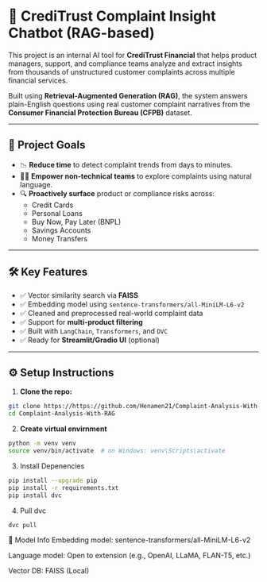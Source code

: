 # 🧠 CrediTrust Complaint Insight Chatbot (RAG-based)

This project is an internal AI tool for **CrediTrust Financial** that helps product managers, support, and compliance teams analyze and extract insights from thousands of unstructured customer complaints across multiple financial services.

Built using **Retrieval-Augmented Generation (RAG)**, the system answers plain-English questions using real customer complaint narratives from the **Consumer Financial Protection Bureau (CFPB)** dataset.

---

## 🚀 Project Goals

- 📉 **Reduce time** to detect complaint trends from days to minutes.
- 🧑‍💼 **Empower non-technical teams** to explore complaints using natural language.
- 🔍 **Proactively surface** product or compliance risks across:
  - Credit Cards  
  - Personal Loans  
  - Buy Now, Pay Later (BNPL)  
  - Savings Accounts  
  - Money Transfers

---

## 🛠️ Key Features

- ✅ Vector similarity search via **FAISS**
- ✅ Embedding model using `sentence-transformers/all-MiniLM-L6-v2`
- ✅ Cleaned and preprocessed real-world complaint data
- ✅ Support for **multi-product filtering**
- ✅ Built with `LangChain`, `Transformers`, and `DVC`
- ✅ Ready for **Streamlit/Gradio UI** (optional)

---
## ⚙️ Setup Instructions

1. **Clone the repo:**

```bash
git clone https://https://github.com/Henamen21/Complaint-Analysis-With-RAG.git
cd Complaint-Analysis-With-RAG
```
2. **Create virtual envirnment**
```bash
python -m venv venv
source venv/bin/activate  # on Windows: venv\Scripts\activate
```
3. Install Depenencies
```bash
pip install --upgrade pip
pip install -r requirements.txt
pip install dvc
```
4. Pull dvc
```bash
dvc pull
```
🧠 Model Info
Embedding model: sentence-transformers/all-MiniLM-L6-v2

Language model: Open to extension (e.g., OpenAI, LLaMA, FLAN-T5, etc.)

Vector DB: FAISS (Local)



